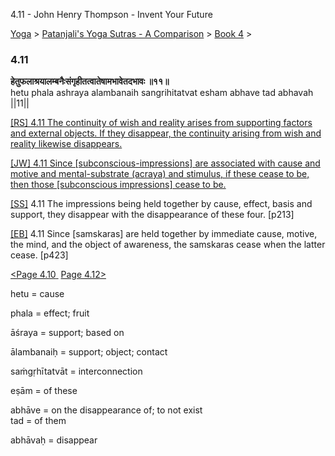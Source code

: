 4.11 - John Henry Thompson - Invent Your Future   
    

[Yoga](../../../yoga.md)‎ > ‎[Patanjali's Yoga Sutras - A Comparison](../../patanjani.md)‎ > ‎[Book 4](../book-4.md)‎ > ‎

### 4.11

**हेतुफलाश्रयालम्बनैःसंगृहीतत्वातेषामभावेतदभावः ॥११॥**  
hetu phala ashraya alambanaih sangrihitatvat esham abhave tad abhavah ||11||  
  
  
[\[RS\] 4.11 The continuity of wish and reality arises from supporting factors and external objects. If they disappear, the continuity arising from wish and reality likewise disappears.](http://www.ashtangayoga.info/source-texts/yoga-sutra-patanjali/chapter-4/item/hetu-phala-ashraya-alambanaih-sangrihitatvat/)  
  
[\[JW\] 4.11 Since \[subconscious-impressions\] are associated with cause and motive and mental-substrate (acraya) and stimulus, if these cease to be, then those \[subconscious impressions\] cease to be.](http://books.google.com/books?id=YzFImjtOxUwC&pg=PA314&ci=178%2C261%2C775%2C107&source=bookclip)  
  
[\[SS\]](http://www.amazon.com/Yoga-Sutras-Patanjali-Commentary-Satchidananda/dp/0932040381) 4.11 The impressions being held together by cause, effect, basis and support, they disappear with the disappearance of these four. \[p213\]  
  
[\[EB\]](http://www.amazon.com/Yoga-Sutras-Patanjali-Translation-Commentary/dp/0865477361/ref=sr_1_1?ie=UTF8&s=books&qid=1250508322&sr=1-1) 4.11 Since \[samskaras\] are held together by immediate cause, motive, the mind, and the object of awareness, the samskaras cease when the latter cease. \[p423\]  
  
  
[<Page 4.10](410.md)[ ](48.md) [Page 4.12>](412.md)  

hetu = cause  
  
phala = effect; fruit  
  
āśraya = support; based on  
  
ālambanaiḥ = support; object; contact  
  
saṁgṛhītatvāt = interconnection  
  
eṣām = of these  
  
abhāve = on the disappearance of; to not exist  
tad = of them  
  
abhāvaḥ = disappear

